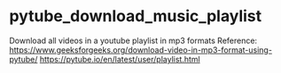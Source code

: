 # pytube_download_music_playlist
Download all videos in a youtube playlist in mp3 formats
Reference:
https://www.geeksforgeeks.org/download-video-in-mp3-format-using-pytube/
https://pytube.io/en/latest/user/playlist.html
